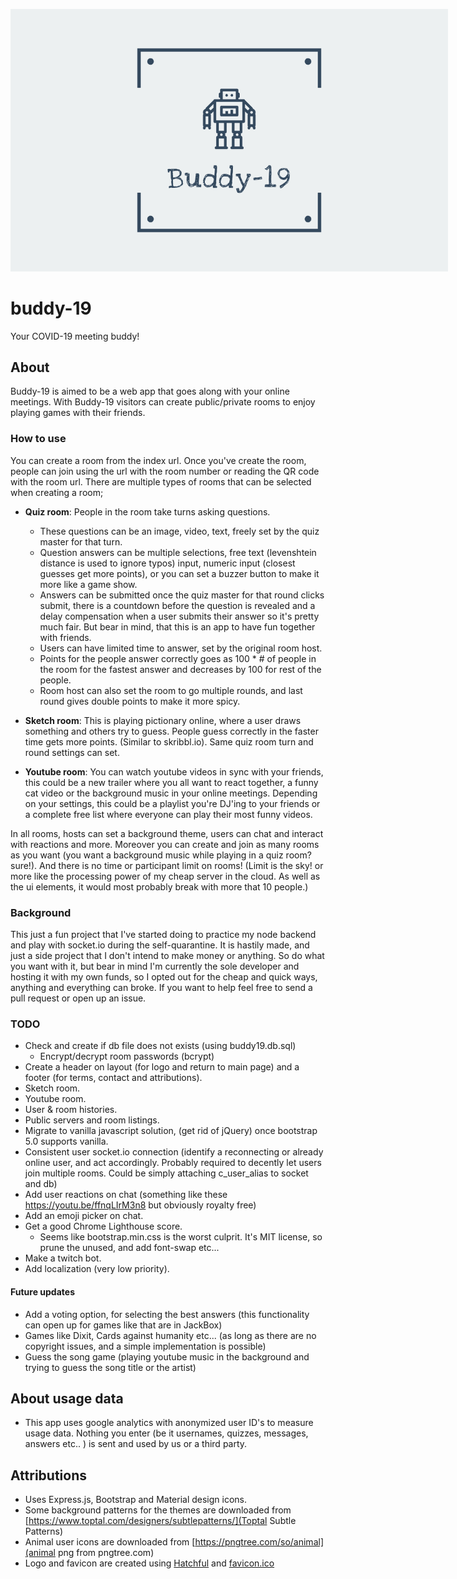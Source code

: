 <p align="center">
  <img style="max-width:700px; height:auto;" src="public/images/logo_cover.png">
</p>

# buddy-19

Your COVID-19 meeting buddy!

## About

Buddy-19 is aimed to be a web app that goes along with your online meetings. With Buddy-19 visitors can create public/private rooms to enjoy playing games with their friends.

### How to use

You can create a room from the index url. Once you've create the room, people can join using the url with the room number or reading the QR code with the room url. There are multiple types of rooms that can be selected when creating a room;

- **Quiz room**: People in the room take turns asking questions.

  - These questions can be an image, video, text, freely set by the quiz master for that turn.
  - Question answers can be multiple selections, free text (levenshtein distance is used to ignore typos) input, numeric input (closest guesses get more points), or you can set a buzzer button to make it more like a game show.
  - Answers can be submitted once the quiz master for that round clicks submit, there is a countdown before the question is revealed and a delay compensation when a user submits their answer so it's pretty much fair. But bear in mind, that this is an app to have fun together with friends.
  - Users can have limited time to answer, set by the original room host.
  - Points for the people answer correctly goes as 100 \* # of people in the room for the fastest answer and decreases by 100 for rest of the people.
  - Room host can also set the room to go multiple rounds, and last round gives double points to make it more spicy.

- **Sketch room**: This is playing pictionary online, where a user draws something and others try to guess. People guess correctly in the faster time gets more points. (Similar to skribbl.io). Same quiz room turn and round settings can set.

- **Youtube room**: You can watch youtube videos in sync with your friends, this could be a new trailer where you all want to react together, a funny cat video or the background music in your online meetings. Depending on your settings, this could be a playlist you're DJ'ing to your friends or a complete free list where everyone can play their most funny videos.

In all rooms, hosts can set a background theme, users can chat and interact with reactions and more. Moreover you can create and join as many rooms as you want (you want a background music while playing in a quiz room? sure!). And there is no time or participant limit on rooms! (Limit is the sky! or more like the processing power of my cheap server in the cloud. As well as the ui elements, it would most probably break with more that 10 people.)

### Background

This just a fun project that I've started doing to practice my node backend and play with socket.io during the self-quarantine. It is hastily made, and just a side project that I don't intend to make money or anything. So do what you want with it, but bear in mind I'm currently the sole developer and hosting it with my own funds, so I opted out for the cheap and quick ways, anything and everything can broke. If you want to help feel free to send a pull request or open up an issue.

### TODO

- Check and create if db file does not exists (using buddy19.db.sql)
  - Encrypt/decrypt room passwords (bcrypt)
- Create a header on layout (for logo and return to main page) and a footer (for terms, contact and attributions).
- Sketch room.
- Youtube room.
- User & room histories.
- Public servers and room listings.
- Migrate to vanilla javascript solution, (get rid of jQuery) once bootstrap 5.0 supports vanilla.
- Consistent user socket.io connection (identify a reconnecting or already online user, and act accordingly. Probably required to decently let users join multiple rooms. Could be simply attaching c_user_alias to socket and db)
- Add user reactions on chat (something like these https://youtu.be/ffnqLIrM3n8 but obviously royalty free)
- Add an emoji picker on chat.
- Get a good Chrome Lighthouse score.
  - Seems like bootstrap.min.css is the worst culprit. It's MIT license, so prune the unused, and add font-swap etc...
- Make a twitch bot.
- Add localization (very low priority).

#### Future updates

- Add a voting option, for selecting the best answers (this functionality can open up for games like that are in JackBox)
- Games like Dixit, Cards against humanity etc... (as long as there are no copyright issues, and a simple implementation is possible)
- Guess the song game (playing youtube music in the background and trying to guess the song title or the artist)

## About usage data

- This app uses google analytics with anonymized user ID's to measure usage data. Nothing you enter (be it usernames, quizzes, messages, answers etc.. ) is sent and used by us or a third party.

## Attributions

- Uses Express.js, Bootstrap and Material design icons.
- Some background patterns for the themes are downloaded from [https://www.toptal.com/designers/subtlepatterns/](Toptal Subtle Patterns)
- Animal user icons are downloaded from [https://pngtree.com/so/animal](animal png from pngtree.com)
- Logo and favicon are created using [Hatchful](https://hatchful.shopify.com/) and [favicon.ico](favicon.ico)

